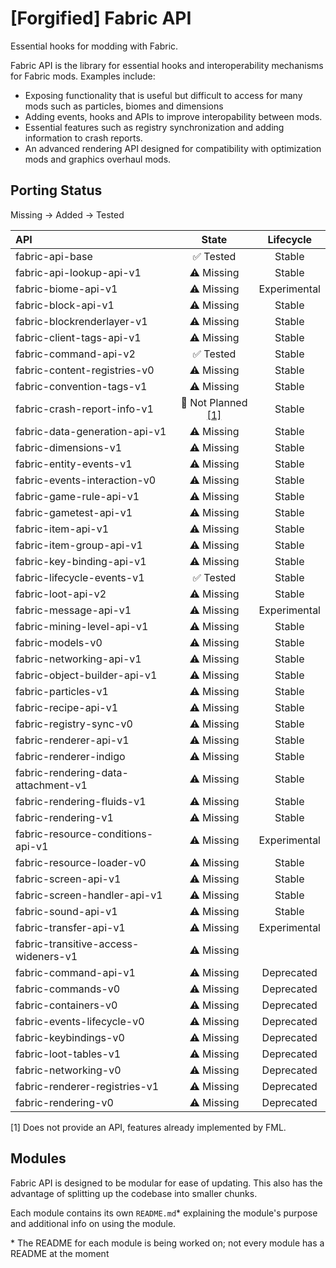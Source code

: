 # \[Forgified] Fabric API

Essential hooks for modding with Fabric.

Fabric API is the library for essential hooks and interoperability mechanisms for Fabric mods. Examples include:

- Exposing functionality that is useful but difficult to access for many mods such as particles, biomes and dimensions
- Adding events, hooks and APIs to improve interopability between mods.
- Essential features such as registry synchronization and adding information to crash reports.
- An advanced rendering API designed for compatibility with optimization mods and graphics overhaul mods.

## Porting Status

Missing -> Added -> Tested

| API                                  |          State           |  Lifecycle   |
|:-------------------------------------|:------------------------:|:------------:|
| fabric-api-base                      |         ✅ Tested         |    Stable    |
| fabric-api-lookup-api-v1             |        ⚠️ Missing        |    Stable    |
| fabric-biome-api-v1                  |        ⚠️ Missing        | Experimental |
| fabric-block-api-v1                  |        ⚠️ Missing        |    Stable    |
| fabric-blockrenderlayer-v1           |        ⚠️ Missing        |    Stable    |
| fabric-client-tags-api-v1            |        ⚠️ Missing        |    Stable    |
| fabric-command-api-v2                |         ✅ Tested         |    Stable    |
| fabric-content-registries-v0         |        ⚠️ Missing        |    Stable    |
| fabric-convention-tags-v1            |        ⚠️ Missing        |    Stable    |
| fabric-crash-report-info-v1          | 🚧 Not Planned [[1]](#1) |    Stable    |
| fabric-data-generation-api-v1        |        ⚠️ Missing        |    Stable    |
| fabric-dimensions-v1                 |        ⚠️ Missing        |    Stable    |
| fabric-entity-events-v1              |        ⚠️ Missing        |    Stable    |
| fabric-events-interaction-v0         |        ⚠️ Missing        |    Stable    |
| fabric-game-rule-api-v1              |        ⚠️ Missing        |    Stable    |
| fabric-gametest-api-v1               |        ⚠️ Missing        |    Stable    |
| fabric-item-api-v1                   |        ⚠️ Missing        |    Stable    |
| fabric-item-group-api-v1             |        ⚠️ Missing        |    Stable    |
| fabric-key-binding-api-v1            |        ⚠️ Missing        |    Stable    |
| fabric-lifecycle-events-v1           |         ✅ Tested         |    Stable    |
| fabric-loot-api-v2                   |        ⚠️ Missing        |    Stable    |
| fabric-message-api-v1                |        ⚠️ Missing        | Experimental |
| fabric-mining-level-api-v1           |        ⚠️ Missing        |    Stable    |
| fabric-models-v0                     |        ⚠️ Missing        |    Stable    |
| fabric-networking-api-v1             |        ⚠️ Missing        |    Stable    |
| fabric-object-builder-api-v1         |        ⚠️ Missing        |    Stable    |
| fabric-particles-v1                  |        ⚠️ Missing        |    Stable    |
| fabric-recipe-api-v1                 |        ⚠️ Missing        |    Stable    |
| fabric-registry-sync-v0              |        ⚠️ Missing        |    Stable    |
| fabric-renderer-api-v1               |        ⚠️ Missing        |    Stable    |
| fabric-renderer-indigo               |        ⚠️ Missing        |    Stable    |
| fabric-rendering-data-attachment-v1  |        ⚠️ Missing        |    Stable    |
| fabric-rendering-fluids-v1           |        ⚠️ Missing        |    Stable    |
| fabric-rendering-v1                  |        ⚠️ Missing        |    Stable    |
| fabric-resource-conditions-api-v1    |        ⚠️ Missing        | Experimental |
| fabric-resource-loader-v0            |        ⚠️ Missing        |    Stable    |
| fabric-screen-api-v1                 |        ⚠️ Missing        |    Stable    |
| fabric-screen-handler-api-v1         |        ⚠️ Missing        |    Stable    |
| fabric-sound-api-v1                  |        ⚠️ Missing        |    Stable    |
| fabric-transfer-api-v1               |        ⚠️ Missing        | Experimental |
| fabric-transitive-access-wideners-v1 |        ⚠️ Missing        |              |
| fabric-command-api-v1                |        ⚠️ Missing        |  Deprecated  |
| fabric-commands-v0                   |        ⚠️ Missing        |  Deprecated  |
| fabric-containers-v0                 |        ⚠️ Missing        |  Deprecated  |
| fabric-events-lifecycle-v0           |        ⚠️ Missing        |  Deprecated  |
| fabric-keybindings-v0                |        ⚠️ Missing        |  Deprecated  |
| fabric-loot-tables-v1                |        ⚠️ Missing        |  Deprecated  |
| fabric-networking-v0                 |        ⚠️ Missing        |  Deprecated  |
| fabric-renderer-registries-v1        |        ⚠️ Missing        |  Deprecated  |
| fabric-rendering-v0                  |        ⚠️ Missing        |  Deprecated  |

<a id="1">[1]</a> Does not provide an API, features already implemented by FML.

## Modules

Fabric API is designed to be modular for ease of updating. This also has the advantage of splitting up the codebase into
smaller chunks.

Each module contains its own `README.md`* explaining the module's purpose and additional info on using the module.

\* The README for each module is being worked on; not every module has a README at the moment

